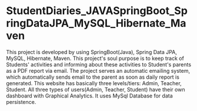 # StudentDiaries_JAVASpringBoot_SpringDataJPA_MySQL_Hibernate_Maven
This project is developed by using SpringBoot(Java), Spring Data JPA, MySQL, Hibernate, Maven. This project's soul purpose is to keep track of Students' activities and informing about these activities to Student's parents as a PDF report via email. The project serves an automatic emailing system, which automatically sends email to the parent as soon as daily report is generated. This website has basically three levels/tiers: Admin, Teacher, Student. All three types of users(Admin, Teacher, Student) have their own dashboard with Graphical Analytics. It uses MySql Database for data persistence.
